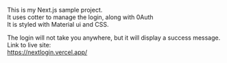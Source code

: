 This is my Next.js sample project.  
It uses cotter to manage the login, along with 0Auth  
It is styled with Material ui and CSS.  
  
The login will not take you anywhere, but it will display a success message.  
Link to live site:  
https://nextlogin.vercel.app/



